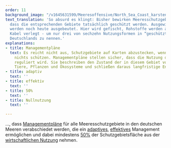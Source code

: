 ```yaml
---
order: 11
background_image: "/v1645631599/Meeresoffensive/North_Sea_Coast_karsten-wurth-unsplash_bchl3t.jpg"
text_translation: 'So absurd es klingt: Bisher bewirken Meeresschutzgebiete nicht,
  dass die entsprechenden Gebiete tatsächlich geschützt werden. Ausgewiesene “Schutzgebiete”
  werden noch heute ausgebeutet. Hier wird gefischt, Rohstoffe werden abgebaut und
  Kabel verlegt - um nur drei von sechzehn Nutzungsformen in “geschützten” Gebieten
  Deutschlands zu nennen.'
explanations:
- title: Managementpläne
  text: Es reicht nicht aus, Schutzgebiete auf Karten abzustecken, wenn sie letztlich
    nichts schützen. Managementpläne stellen sicher, dass die Nutzung der Schutzgebiete
    reguliert wird. Sie beschreiben den Zustand der in diesem Gebiet vorkommenden
    Tiere, Pflanzen und Ökosysteme und schließen daraus langfristige Entwicklungsziele.
- title: adaptiv
  text: ''
- title: effektiv
  text: ''
- title: 50%
  text: ''
- title: Nullnutzung
  text: ''

---
```

…, dass [Managementpläne](# "Managmentpläne") für alle Meeresschutzgebiete in den deutschen Meeren verabschiedet werden, die ein [adaptives](# "adaptiv"), [effektives](# "effektiv") Management ermöglichen und dabei mindestens [50%](# "50%") der Schutzgebietsfläche aus der [wirtschaftlichen Nutzung](# "Nullnutzung") nehmen.
